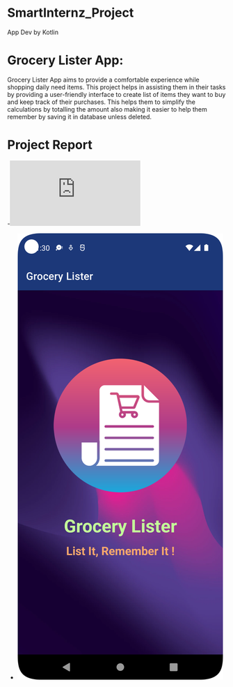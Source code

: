 # SmartInternz_Project

App Dev by Kotlin

# Grocery Lister App:

Grocery Lister App aims to provide a comfortable experience while shopping daily need items. This project helps in assisting them in their tasks by providing a user-friendly interface to create list of items they want to buy and keep track of their purchases. This helps them to simplify the calculations by totalling the amount also making it easier to help them remember by saving it in database unless deleted.

# Project Report

-![Report](https://github.com/smartinternz02/SI-GuidedProject-93234-1662359121/blob/main/Report/Project_Report_HarshGarg.pdf)

- ![screenshots](https://github.com/smartinternz02/SI-GuidedProject-93234-1662359121/blob/main/ScreenShots/ScreenSplash.png)
